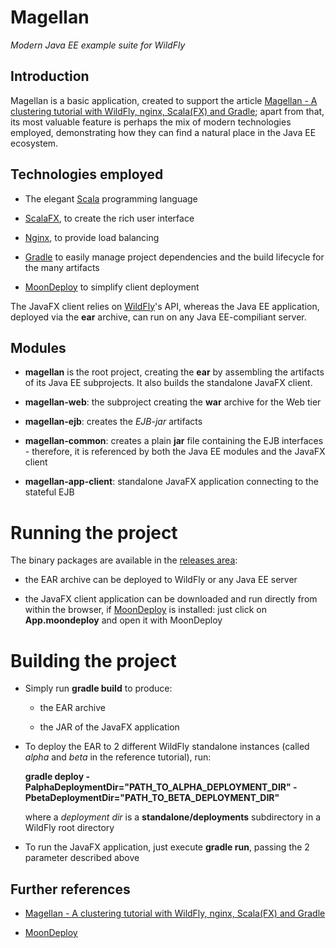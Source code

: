 # Magellan

*Modern Java EE example suite for WildFly*

## Introduction

Magellan is a basic application, created to support the article [Magellan - A clustering tutorial with WildFly, nginx, Scala(FX) and Gradle](http://gianlucacosta.info/wildfly-clustering/); apart from that, its most valuable feature is perhaps the mix of modern technologies employed, demonstrating how they can find a natural place in the Java EE ecosystem.


## Technologies employed

* The elegant [Scala](http://scala-lang.org/)  programming language

* [ScalaFX](http://www.scalafx.org/), to create the rich user interface

* [Nginx](http://nginx.org/), to provide load balancing

* [Gradle](http://gradle.org/) to easily manage project dependencies and the build lifecycle for the many artifacts

* [MoonDeploy](https://github.com/giancosta86/moondeploy) to simplify client deployment


The JavaFX client relies on [WildFly](http://wildfly.org/)'s API, whereas the Java EE application, deployed via the **ear** archive, can run on any Java EE-compiliant server.


## Modules

* **magellan** is the root project, creating the **ear** by assembling the artifacts of its Java EE subprojects. It also builds the standalone JavaFX client.

* **magellan-web**: the subproject creating the **war** archive for the Web tier

* **magellan-ejb**: creates the *EJB-jar* artifacts

* **magellan-common**: creates a plain **jar** file containing the EJB interfaces - therefore, it is referenced by both the Java EE modules and the JavaFX client

* **magellan-app-client**: standalone JavaFX application connecting to the stateful EJB


# Running the project

The binary packages are available in the [releases area](https://github.com/giancosta86/magellan/releases/latest):

* the EAR archive can be deployed to WildFly or any Java EE server

* the JavaFX client application can be downloaded and run directly from within the browser, if [MoonDeploy](https://github.com/giancosta86/moondeploy) is installed: just click on **App.moondeploy** and open it with MoonDeploy


# Building the project

* Simply run **gradle build** to produce:

  * the EAR archive

  * the JAR of the JavaFX application


* To deploy the EAR to 2 different WildFly standalone instances (called *alpha* and *beta* in the reference tutorial), run:

  **gradle deploy -PalphaDeploymentDir="PATH_TO_ALPHA_DEPLOYMENT_DIR" -PbetaDeploymentDir="PATH_TO_BETA_DEPLOYMENT_DIR"**

  where a *deployment dir* is a **standalone/deployments** subdirectory in a WildFly root directory

* To run the JavaFX application, just execute **gradle run**, passing the 2 parameter described above



## Further references

* [Magellan - A clustering tutorial with WildFly, nginx, Scala(FX) and Gradle](http://gianlucacosta.info/wildfly-clustering/)

* [MoonDeploy](https://github.com/giancosta86/moondeploy)
